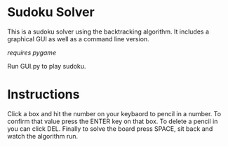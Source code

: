 # Sudoku Solver
This is a sudoku solver using the backtracking algorithm. It includes a graphical GUI as well as a command line version.

*requires pygame*

Run GUI.py to play sudoku.

# Instructions
Click a box and hit the number on your keybaord to pencil in a number. To confirm that value press the ENTER key on that box. To delete a pencil in you can click DEL. Finally to solve the board press SPACE, sit back and watch the algorithm run.
